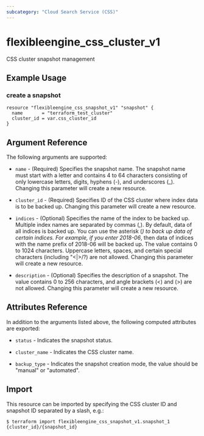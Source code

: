 ```yaml
---
subcategory: "Cloud Search Service (CSS)"
---
```


# flexibleengine\_css\_cluster\_v1

CSS cluster snapshot management

## Example Usage

### create a snapshot

```hcl
resource "flexibleengine_css_snapshot_v1" "snapshot" {
  name       = "terraform_test_cluster"
  cluster_id = var.css_cluster_id
}
```

## Argument Reference

The following arguments are supported:

* `name` - (Required) Specifies the snapshot name. The snapshot name must
  start with a letter and contains 4 to 64 characters consisting of only
  lowercase letters, digits, hyphens (-), and underscores (_).
  Changing this parameter will create a new resource.

* `cluster_id` - (Required) Specifies ID of the CSS cluster where index data is to be backed up.
  Changing this parameter will create a new resource.

* `indices` - (Optional) Specifies the name of the index to be backed up. Multiple index names
  are separated by commas (,). By default, data of all indices is backed up. You can use the
  asterisk (*) to back up data of certain indices. For example, if you enter 2018-06*, then
  data of indices with the name prefix of 2018-06 will be backed up.
  The value contains 0 to 1024 characters. Uppercase letters, spaces, and certain special
  characters (including "\<|>/?) are not allowed.
  Changing this parameter will create a new resource.

* `description` - (Optional) Specifies the description of a snapshot. The value contains 0 to 256 characters,
  and angle brackets (<) and (>) are not allowed. Changing this parameter will create a new resource.

## Attributes Reference

In addition to the arguments listed above, the following computed attributes are exported:

* `status` - Indicates the snapshot status.

* `cluster_name` - Indicates the CSS cluster name.

* `backup_type` - Indicates the snapshot creation mode, the value should be "manual" or "automated".

## Import

This resource can be imported by specifying the CSS cluster ID and snapshot ID
separated by a slash, e.g.:

```
$ terraform import flexibleengine_css_snapshot_v1.snapshot_1 {cluster_id}/{snapshot_id}
```
